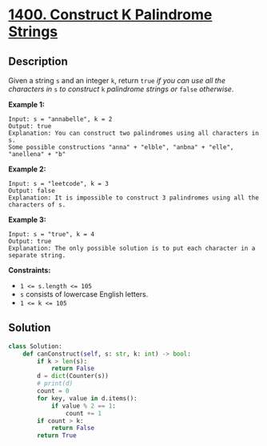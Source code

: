 # [1400. Construct K Palindrome Strings](https://leetcode.com/problems/construct-k-palindrome-strings/description/?envType=daily-question&envId=2025-01-11)

## Description


Given a string `s` and an integer `k`, return `true` *if you can use all the characters in* `s` *to construct* `k` *palindrome strings or* `false` *otherwise*.

**Example 1:**

```
Input: s = "annabelle", k = 2
Output: true
Explanation: You can construct two palindromes using all characters in s.
Some possible constructions "anna" + "elble", "anbna" + "elle", "anellena" + "b"

```

**Example 2:**

```
Input: s = "leetcode", k = 3
Output: false
Explanation: It is impossible to construct 3 palindromes using all the characters of s.

```

**Example 3:**

```
Input: s = "true", k = 4
Output: true
Explanation: The only possible solution is to put each character in a separate string.

```

**Constraints:**

- `1 <= s.length <= 105`
- `s` consists of lowercase English letters.
- `1 <= k <= 105`

## Solution

```python
class Solution:
    def canConstruct(self, s: str, k: int) -> bool:
        if k > len(s):
            return False
        d = dict(Counter(s))
        # print(d)
        count = 0
        for key, value in d.items():
            if value % 2 == 1:
                count += 1
        if count > k:
            return False
        return True
```
